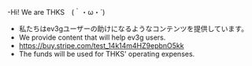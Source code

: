 -Hi! We are THKS　(｀・ω・´)
- 私たちはev3gユーザーの助けになるようなコンテンツを提供しています。
- We provide content that will help ev3g users.
- https://buy.stripe.com/test_14k14m4HZ9epbnO5kk
- The funds will be used for THKS' operating expenses.

<!---
THKS-LEGO/THKS-LEGO is a ✨ special ✨ repository because its `README.md` (this file) appears on your GitHub profile.
You can click the Preview link to take a look at your changes.
--->
